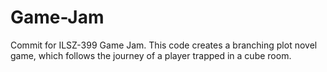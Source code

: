 # Game-Jam
Commit for ILSZ-399 Game Jam. This code creates a branching plot novel game, which follows the journey of a player trapped in a cube room.
